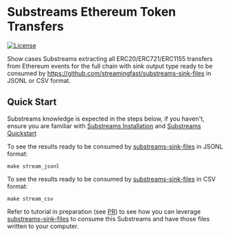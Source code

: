 # Substreams Ethereum Token Transfers
[![License](https://img.shields.io/badge/License-Apache%202.0-blue.svg)](https://opensource.org/licenses/Apache-2.0)

Show cases Substreams extracting all ERC20/ERC721/ERC1155 transfers from Ethereum events for the full chain with sink output type ready to be consumed by https://github.com/streamingfast/substreams-sink-files in JSONL or CSV format.

## Quick Start

Substreams knowledge is expected in the steps below, if you haven't, ensure you are familiar with [Substreams Installation](https://substreams.streamingfast.io/getting-started/installing-the-cli) and [Substreams Quickstart](https://substreams.streamingfast.io/getting-started/quickstart)

To see the results ready to be consumed by [substreams-sink-files](https://github.com/streamingfast/substreams-sink-files) in JSONL format:

```
make stream_jsonl
```

To see the results ready to be consumed by [substreams-sink-files](https://github.com/streamingfast/substreams-sink-files) in CSV format:

```
make stream_csv
```

Refer to tutorial in preparation (see [PR](https://github.com/streamingfast/substreams/pull/116/files#diff-4be0ff6a311cd5ce2367726a72be4126ab2f1b5e81292d4dedb097a90393f6ea)) to see how you can leverage [substreams-sink-files](https://github.com/streamingfast/substreams-sink-files) to consume this Substreams and have those files written to your computer.
